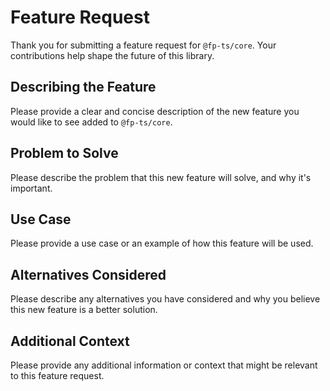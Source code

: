 # Feature Request

Thank you for submitting a feature request for `@fp-ts/core`. Your contributions help shape the future of this library.

## Describing the Feature

Please provide a clear and concise description of the new feature you would like to see added to `@fp-ts/core`.

## Problem to Solve

Please describe the problem that this new feature will solve, and why it's important.

## Use Case

Please provide a use case or an example of how this feature will be used.

## Alternatives Considered

Please describe any alternatives you have considered and why you believe this new feature is a better solution.

## Additional Context

Please provide any additional information or context that might be relevant to this feature request.
